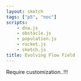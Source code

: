 ```yaml
---
layout: sketch
tags: ["p5", "noc"]
scripts: 
    - dna.js
    - obstacle.js
    - population.js
    - rocket.js
    - sketch.js
title: Evolving Flow Field
---
```


Require customization..!!!